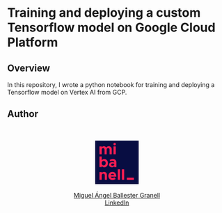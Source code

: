 # Training and deploying a custom Tensorflow model on Google Cloud Platform

## Overview
In this repository, I wrote a python notebook for training and deploying a Tensorflow model on Vertex AI from GCP.

## Author

<br>
<p align="center">
  <a href="https://github.com/mibanell">
    <img  src="img/avatar_square.png" width="100">
  </a>
</p>
<p align="center">
    <a href="https://github.com/mibanell">Miguel Ángel Ballester Granell</a>
    <br>
    <a href="https://www.linkedin.com/in/miguelangelballestergranell/">LinkedIn</a>
</p>

